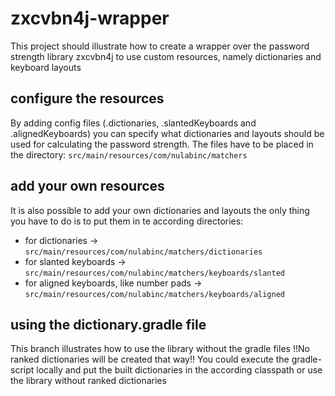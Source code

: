 # zxcvbn4j-wrapper
This project should illustrate how to create a wrapper over the password strength library zxcvbn4j to use custom resources, namely dictionaries and keyboard layouts

## configure the resources
By adding config files (.dictionaries, .slantedKeyboards and .alignedKeyboards) you can specify what dictionaries and layouts should be used for calculating the password strength.
The files have to be placed in the directory:  `src/main/resources/com/nulabinc/matchers`

## add your own resources
It is also possible to add your own dictionaries and layouts the only thing you have to do is to put them in te according directories:

* for dictionaries -> `src/main/resources/com/nulabinc/matchers/dictionaries`
* for slanted keyboards -> `src/main/resources/com/nulabinc/matchers/keyboards/slanted`
* for aligned keyboards, like number pads -> `src/main/resources/com/nulabinc/matchers/keyboards/aligned`

## using the dictionary.gradle file
This branch illustrates how to use the library without the gradle files
!!No ranked dictionaries will be created that way!! 
You could execute the gradle-script locally and put the built dictionaries in the according classpath or use the library without ranked dictionaries